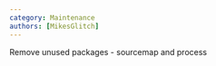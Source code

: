 ```yaml
---
category: Maintenance
authors: [MikesGlitch]
---
```


Remove unused packages - sourcemap and process
